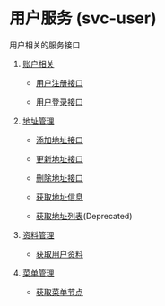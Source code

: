 # 用户服务  (svc-user)

用户相关的服务接口

1. [账户相关](./apis-account.md)

    - [用户注册接口](./apis-account.md#1-用户注册接口)

    - [用户登录接口](./apis-account.md#2-用户登录接口)

2. [地址管理](./apis-address.md)

    - [添加地址接口](./apis-address.md#1-添加地址接口)

    - [更新地址接口](./apis-address.md#2-更新地址接口)

    - [删除地址接口](./apis-address.md#3-删除地址接口)

    - [获取地址信息](./apis-address.md#4-获取地址信息)

    - [获取地址列表](./apis-address.md#5-获取地址列表)(Deprecated)

3. [资料管理](./apis-profile.md)

    - [获取用户资料](./apis-profile.md#1-获取用户资料)

4. [菜单管理](./apis-menu.md)

    - [获取菜单节点](./apis-menu.md#1-获取菜单节点)
